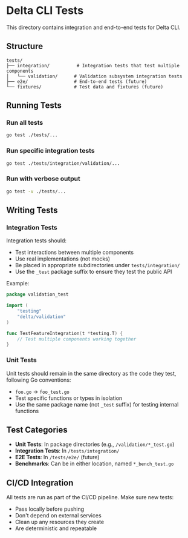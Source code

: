 # Delta CLI Tests

This directory contains integration and end-to-end tests for Delta CLI.

## Structure

```
tests/
├── integration/          # Integration tests that test multiple components
│   └── validation/      # Validation subsystem integration tests
├── e2e/                 # End-to-end tests (future)
└── fixtures/            # Test data and fixtures (future)
```

## Running Tests

### Run all tests
```bash
go test ./tests/...
```

### Run specific integration tests
```bash
go test ./tests/integration/validation/...
```

### Run with verbose output
```bash
go test -v ./tests/...
```

## Writing Tests

### Integration Tests

Integration tests should:
- Test interactions between multiple components
- Use real implementations (not mocks)
- Be placed in appropriate subdirectories under `tests/integration/`
- Use the `_test` package suffix to ensure they test the public API

Example:
```go
package validation_test

import (
    "testing"
    "delta/validation"
)

func TestFeatureIntegration(t *testing.T) {
    // Test multiple components working together
}
```

### Unit Tests

Unit tests should remain in the same directory as the code they test, following Go conventions:
- `foo.go` → `foo_test.go`
- Test specific functions or types in isolation
- Use the same package name (not `_test` suffix) for testing internal functions

## Test Categories

- **Unit Tests**: In package directories (e.g., `/validation/*_test.go`)
- **Integration Tests**: In `/tests/integration/`
- **E2E Tests**: In `/tests/e2e/` (future)
- **Benchmarks**: Can be in either location, named `*_bench_test.go`

## CI/CD Integration

All tests are run as part of the CI/CD pipeline. Make sure new tests:
- Pass locally before pushing
- Don't depend on external services
- Clean up any resources they create
- Are deterministic and repeatable